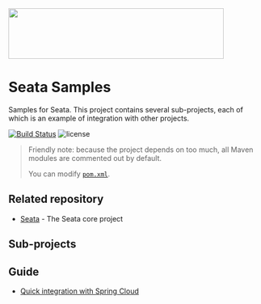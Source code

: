 <img src="https://github.com/seata/seata-samples/blob/master/doc/img/seata.png"  height="100" width="426">

# Seata Samples

Samples for Seata. This project contains several sub-projects, each of which is an example of integration with other
projects.

[![Build Status](https://travis-ci.org/seata/seata-samples.svg?branch=master)](https://travis-ci.org/seata/seata-samples)
![license](https://img.shields.io/github/license/seata/seata-samples.svg)

> Friendly note: because the project depends on too much, all Maven modules are commented out  by default.
>
> You can modify [`pom.xml`](https://github.com/seata/seata-samples/blob/master/pom.xml).

## Related repository

* [Seata](https://github.com/seata/seata) - The Seata core project

## Sub-projects

## Guide

- [Quick integration with Spring Cloud](./doc/quick-integration-with-spring-cloud.md)
